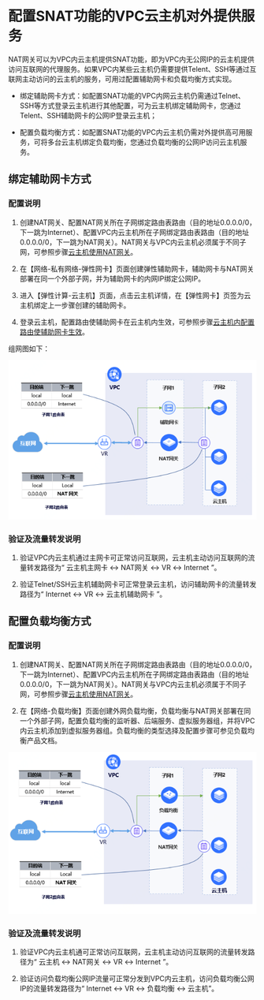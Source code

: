 
# 配置SNAT功能的VPC云主机对外提供服务

NAT网关可以为VPC内云主机提供SNAT功能，即为VPC内无公网IP的云主机提供访问互联网的代理服务。如果VPC内某些云主机仍需要提供Telent、SSH等通过互联网主动访问的云主机的服务，可用过配置辅助网卡和负载均衡方式实现。

- 绑定辅助网卡方式：如配置SNAT功能的VPC内网云主机仍需通过Telnet、SSH等方式登录云主机进行其他配置，可为云主机绑定辅助网卡，您通过Telent、SSH辅助网卡的公网IP登录云主机；

- 配置负载均衡方式：如配置SNAT功能的VPC内云主机仍需对外提供高可用服务，可将多台云主机绑定负载均衡，您通过负载均衡的公网IP访问云主机服务。

## 绑定辅助网卡方式

### 配置说明
1. 创建NAT网关、配置NAT网关所在子网绑定路由表路由（目的地址0.0.0.0/0，下一跳为Internet）、配置VPC内云主机所在子网绑定路由表路由（目的地址0.0.0.0/0，下一跳为NAT网关）。NAT网关与VPC内云主机必须属于不同子网，可参照步骤[云主机使用NAT网关](../Getting-Started/Create-NatGateway.md)。

2. 在【网络-私有网络-弹性网卡】页面创建弹性辅助网卡，辅助网卡与NAT网关部署在同一个外部子网，并为辅助网卡的内网IP绑定公网IP。

3. 进入【弹性计算-云主机】页面，点击云主机详情，在【弹性网卡】页签为云主机绑定上一步骤创建的辅助网卡。

4. 登录云主机，配置路由使辅助网卡在云主机内生效，可参照步骤[云主机内配置路由使辅助网卡生效](https://docs.jdcloud.com/cn/elastic-network-interface/linux-permanent-configuration)。
 
 组网图如下：

![NAT网关绑定辅助网卡](../../../../image/Networking/Nat-Gateway/natgw-eni.png)

### 验证及流量转发说明
1. 验证VPC内云主机通过主网卡可正常访问互联网，云主机主动访问互联网的流量转发路径为“ 云主机主网卡 ↔ NAT网关 ↔ VR ↔ Internet ”。

2. 验证Telnet/SSH云主机辅助网卡可正常登录云主机，访问辅助网卡的流量转发路径为“ Internet ↔ VR ↔ 云主机辅助网卡 ”。

## 配置负载均衡方式

### 配置说明
1. 创建NAT网关、配置NAT网关所在子网绑定路由表路由（目的地址0.0.0.0/0，下一跳为Internet）、配置VPC内云主机所在子网绑定路由表路由（目的地址0.0.0.0/0，下一跳为NAT网关）。NAT网关与VPC内云主机必须属于不同子网，可参照步骤[云主机使用NAT网关](../Getting-Started/Create-NatGateway.md)。

2. 在【网络-负载均衡】页面创建外网负载均衡，负载均衡与NAT网关部署在同一个外部子网，配置负载均衡的监听器、后端服务、虚拟服务器组，并将VPC内云主机添加到虚拟服务器组。负载均衡的类型选择及配置步骤可参见负载均衡产品文档。


![NAT网关绑定辅助网卡](../../../../image/Networking/Nat-Gateway/natgw-lb.png)

### 验证及流量转发说明
1. 验证VPC内云主机通可正常访问互联网，云主机主动访问互联网的流量转发路径为“ 云主机 ↔ NAT网关 ↔ VR ↔ Internet ”。

2. 验证访问负载均衡公网IP流量可正常分发到VPC内云主机，访问负载均衡公网IP的流量转发路径为“ Internet ↔ VR ↔ 负载均衡 ↔ 云主机”。
